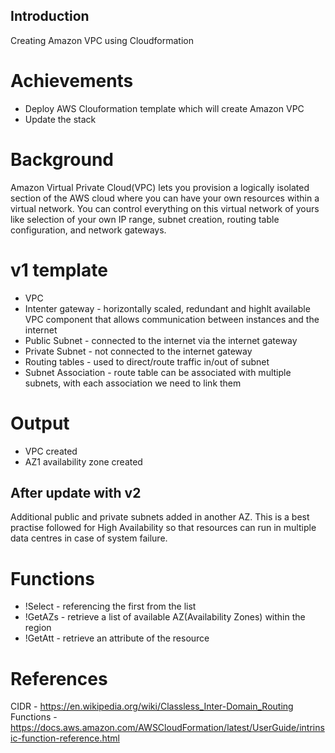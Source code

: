 ## Introduction

Creating Amazon VPC using Cloudformation

# Achievements
- Deploy AWS Clouformation template which will create Amazon VPC
- Update the stack

# Background
Amazon Virtual Private Cloud(VPC) lets you provision a logically isolated section of the AWS cloud where you can have your own resources within a virtual network. You can control everything on this virtual network of yours like selection of your own IP range, subnet creation, routing table configuration, and network gateways.

# v1 template
- VPC
- Intenter gateway - horizontally scaled, redundant and highlt available VPC component that allows communication between instances and the internet
- Public Subnet - connected to the internet via the internet gateway 
- Private Subnet - not connected to the internet gateway
- Routing tables - used to direct/route traffic in/out of subnet
- Subnet Association - route table can be associated with multiple subnets, with each association we need to link them

# Output
- VPC created
- AZ1 availability zone created

## After update with v2
Additional public and private subnets added in another AZ. This is a best practise followed for High Availability so that resources can run in multiple data centres in case of system failure.

# Functions
- !Select - referencing the first from the list
- !GetAZs - retrieve a list of available AZ(Availability Zones) within the region 
- !GetAtt - retrieve an attribute of the resource

# References
CIDR - https://en.wikipedia.org/wiki/Classless_Inter-Domain_Routing
Functions - https://docs.aws.amazon.com/AWSCloudFormation/latest/UserGuide/intrinsic-function-reference.html